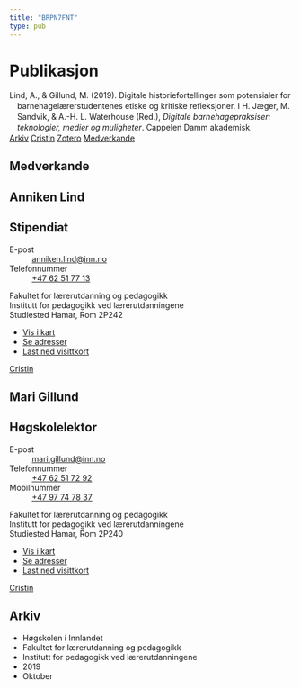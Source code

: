 ```yaml
---
title: "BRPN7FNT"
type: pub
---
```

<h1>Publikasjon</h1>
<article id="csl-bib-container-BRPN7FNT" class="csl-bib-container">
  <div class="csl-bib-body" style="line-height: 1.35; padding-left: 1em; text-indent:-1em;">
  <div class="csl-entry">Lind, A., &amp; Gillund, M. (2019). Digitale historiefortellinger som potensialer for barnehagel&#xE6;rerstudentenes etiske og kritiske refleksjoner. I H. J&#xE6;ger, M. Sandvik, &amp; A.-H. L. Waterhouse (Red.), <i>Digitale barnehagepraksiser: teknologier, medier og muligheter</i>. Cappelen Damm akademisk.</div>
</div>
  <div class="csl-bib-buttons">
    <a href="#taxonomy-article-BRPN7FNT" class="csl-bib-button">Arkiv</a>
    <a href="https://app.cristin.no/results/show.jsf?id=1736393" alt="Cristin URL" class="csl-bib-button">Cristin</a>
    <a href="http://zotero.org/groups/5402882/items/BRPN7FNT" alt="Zotero URL" class="csl-bib-button">Zotero</a>
    <a href="#contributors-article-BRPN7FNT" class="csl-bib-button">Medverkande</a>
  </div>
  <div id="csl-bib-meta-container-BRPN7FNT"></div>
</article>
<div id="csl-bib-meta-BRPN7FNT" class="csl-bib-meta">
  <article id="contributors-article-BRPN7FNT" class="contributors-article">
    <h1>Medverkande</h1>
    <div class="personas"> <div class="vrtx-hinn-person-card"> <div class="photo"> <i class="lar la-user-circle missing-person"></i> </div> <div class="info"> <hgroup><h1>Anniken Lind</h1> <h2>Stipendiat</h2> </hgroup><dl> <dt>E-post</dt> <dd> <a href="mailto:anniken.lind@inn.no">anniken.lind@inn.no</a> </dd> <dt>Telefonnummer</dt> <dd><a href="tel:+4762517713"> +47 62 51 77 13 </a></dd> </dl> <p> Fakultet for lærerutdanning og pedagogikk<br> Institutt for pedagogikk ved lærerutdanningene<br> Studiested Hamar, Rom 2P242 </p> <ul class="vrtx-hinn-links"> <li><a href="https://www.google.com/maps?q=60.796004,11.072099">Vis i kart</a></li> <li><a href="https://www.inn.no/finn-en-ansatt/anniken-lind.html#vrtx-hinn-addresses">Se adresser</a></li> <li><a href="https://www.inn.no/finn-en-ansatt/anniken-lind.html?vrtx=vcf">Last ned visittkort</a></li> </ul> </div> </div> <a href="https://app.cristin.no/persons/show.jsf?id=946633" alt="Cristin URL" class="personas-cristin">Cristin</a> </div> <div class="personas"> <div class="vrtx-hinn-person-card"> <div class="photo"> <i class="lar la-user-circle missing-person"></i> </div> <div class="info"> <hgroup><h1>Mari Gillund</h1> <h2>Høgskolelektor</h2> </hgroup><dl> <dt>E-post</dt> <dd> <a href="mailto:mari.gillund@inn.no">mari.gillund@inn.no</a> </dd> <dt>Telefonnummer</dt> <dd><a href="tel:+4762517292"> +47 62 51 72 92 </a></dd> <dt>Mobilnummer</dt> <dd><a href="tel:+4797747837"> +47 97 74 78 37 </a></dd> </dl> <p> Fakultet for lærerutdanning og pedagogikk<br> Institutt for pedagogikk ved lærerutdanningene<br> Studiested Hamar, Rom 2P240 </p> <ul class="vrtx-hinn-links"> <li><a href="https://www.google.com/maps?q=60.796004,11.072099">Vis i kart</a></li> <li><a href="https://www.inn.no/finn-en-ansatt/mari-gillund.html#vrtx-hinn-addresses">Se adresser</a></li> <li><a href="https://www.inn.no/finn-en-ansatt/mari-gillund.html?vrtx=vcf">Last ned visittkort</a></li> </ul> </div> </div> <a href="https://app.cristin.no/persons/show.jsf?id=627331" alt="Cristin URL" class="personas-cristin">Cristin</a> </div>
  </article>
  <article id="taxonomy-article-BRPN7FNT" class="taxonomy-article">
    <h1>Arkiv</h1>
    <ul>
      <li>Høgskolen i Innlandet</li>
      <li>Fakultet for lærerutdanning og pedagogikk</li>
      <li>Institutt for pedagogikk ved lærerutdanningene</li>
      <li>2019</li>
      <li>Oktober</li>
    </ul>
  </article>
</div>
